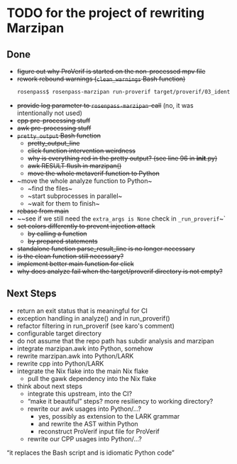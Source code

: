 # TODO for the project of rewriting Marzipan

## Done

* ~~figure out why ProVerif is started on the non-processed mpv file~~
* ~~rework rebound warnings (`clean_warnings` Bash function)~~
  ```bash
  rosenpass$ rosenpass-marzipan run-proverif target/proverif/03_identity_hiding_responder.entry.o.pv target/proverif/03_identity_hiding_responder.entry.log
  ```
* ~~provide log parameter to `rosenpass-marzipan`-call~~ (no, it was intentionally not used)
* ~~cpp pre-processing stuff~~
* ~~awk pre-processing stuff~~
* ~~`pretty_output` Bash function~~
  * ~~pretty_output_line~~
  * ~~click function intervention weirdness~~
  * ~~why is everything red in the pretty output? (see line 96 in __init__.py)~~
  * ~~awk RESULT flush in marzipan()~~
  * ~~move the whole metaverif function to Python~~
* ~move the whole analyze function to Python~
  * ~find the files~
  * ~start subprocesses in parallel~
  * ~wait for them to finish~
* ~~rebase from main~~
* ~~see if we still need the `extra_args is None` check in `_run_proverif`~`
* ~~set colors differently to prevent injection attack~~
  * ~~by calling a function~~
  * ~~by prepared statements~~
* ~~standalone function parse_result_line is no longer necessary~~
* ~~is the clean function still necessary?~~
* ~~implement better main function for click~~
* ~~why does analyze fail when the target/proverif directory is not empty?~~

## Next Steps


* return an exit status that is meaningful for CI
* exception handling in analyze() and in run_proverif()
* refactor filtering in run_proverif (see karo's comment)
* configurable target directory
* do not assume that the repo path has subdir analysis and marzipan
* integrate marzipan.awk into Python, somehow
* rewrite marzipan.awk into Python/LARK
* rewrite cpp into Python/LARK
* integrate the Nix flake into the main Nix flake
  * pull the gawk dependency into the Nix flake
* think about next steps
  * integrate this upstream, into the CI?
  * “make it beautiful” steps? more resiliency to working directory?
  * rewrite our awk usages into Python/…?
    * yes, possibly as extension to the LARK grammar
    * and rewrite the AST within Python
    * reconstruct ProVerif input file for ProVerif
  * rewrite our CPP usages into Python/…?


“it replaces the Bash script and is idiomatic Python code”
